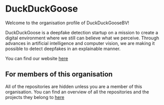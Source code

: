 # DuckDuckGoose
Welcome to the organisation profile of DuckDuckGooseBV!

DuckDuckGoose is a deepfake detection startup on a mission to create a digital environment where we still can believe what we perceive. Through advances in artificial intelligence and computer vision, we are making it possible to detect deepfakes in an explainable manner. 

You can find our website [here](https://www.duckduckgoose.ai/)

## For members of this organisation
All of the repositories are hidden unless you are a member of this organisation.
You can find an overview of all the repositories and the projects they belong to [here](https://github.com/DuckDuckGooseBV/Repositories-and-Organisation)
